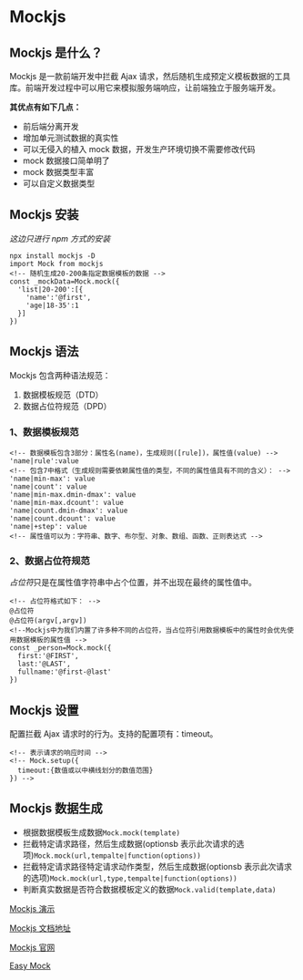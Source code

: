 # Mockjs

## Mockjs 是什么？

Mockjs 是一款前端开发中拦截 Ajax 请求，然后随机生成预定义模板数据的工具库。前端开发过程中可以用它来模拟服务端响应，让前端独立于服务端开发。

**其优点有如下几点：**

* 前后端分离开发
* 增加单元测试数据的真实性
* 可以无侵入的植入 mock 数据，开发生产环境切换不需要修改代码
* mock 数据接口简单明了
* mock 数据类型丰富
* 可以自定义数据类型

## Mockjs 安装

_这边只进行 npm 方式的安装_

```
npx install mockjs -D
import Mock from mockjs
<!-- 随机生成20-200条指定数据模板的数据 -->
const _mockData=Mock.mock({
  'list|20-200':[{
    'name':'@first',
    'age|18-35':1
  }]
})
```

## Mockjs 语法

Mockjs 包含两种语法规范：

1.  数据模板规范（DTD）
2.  数据占位符规范（DPD）

### 1、数据模板规范

```
<!-- 数据模板包含3部分：属性名(name)，生成规则([rule])，属性值(value) -->
'name|rule':value
<!-- 包含7中格式（生成规则需要依赖属性值的类型，不同的属性值具有不同的含义）： -->
'name|min-max': value
'name|count': value
'name|min-max.dmin-dmax': value
'name|min-max.dcount': value
'name|count.dmin-dmax': value
'name|count.dcount': value
'name|+step': value
<!-- 属性值可以为：字符串、数字、布尔型、对象、数组、函数、正则表达式 -->
```

### 2、数据占位符规范

*占位符*只是在属性值字符串中占个位置，并不出现在最终的属性值中。

```
<!-- 占位符格式如下： -->
@占位符
@占位符(argv[,argv])
<!--Mockjs中为我们内置了许多种不同的占位符，当占位符引用数据模板中的属性时会优先使用数据模板的属性值 -->
const _person=Mock.mock({
  first:'@FIRST',
  last:'@LAST',
  fullname:'@first-@last'
})
```

## Mockjs 设置

配置拦截 Ajax 请求时的行为。支持的配置项有：timeout。

```
<!-- 表示请求的响应时间 -->
<!-- Mock.setup({
  timeout:{数值或以中横线划分的数值范围}
}) -->
```

## Mockjs 数据生成

* 根据数据模板生成数据`Mock.mock(template)`
* 拦截特定请求路径，然后生成数据(optionsb 表示此次请求的选项)`Mock.mock(url,tempalte|function(options))`
* 拦截特定请求路径特定请求动作类型，然后生成数据(optionsb 表示此次请求的选项)`Mock.mock(url,type,tempalte|function(options))`
* 判断真实数据是否符合数据模板定义的数据`Mock.valid(template,data)`

[Mockjs 演示][mockjs-demo]

[Mockjs 文档地址][mockjs-wiki]

[Mockjs 官网][mockjs]

[Easy Mock][easymock]

[mockjs-demo]: /other/mockdemo 'mockjs-demo'
[mockjs-wiki]: https://github.com/nuysoft/Mock/wiki 'mockjs-wiki'
[mockjs]: http://mockjs.com/ 'mockjs'
[easymock]: https://www.easy-mock.com/ 'easymock'
